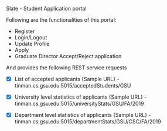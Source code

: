 Slate - Student Application portal

Following are the functionalities of this portal:

* Register
* Login/Logout
* Update Profile
* Apply
* Graduate Director Accept/Reject application

And provides the following REST service requests

- [X] List of accepted applicants
{Sample URL} - tinman.cs.gsu.edu:5015/acceptedStudents/GSU
- [X] University level statistics of applicants
{Sample URL} - tinman.cs.gsu.edu:5015/universityStats/GSU/FA/2019
- [X] Department level statistics of applicants
{Sample URL} - tinman.cs.gsu.edu:5015/departmentStats/GSU/CSC/FA/2019

